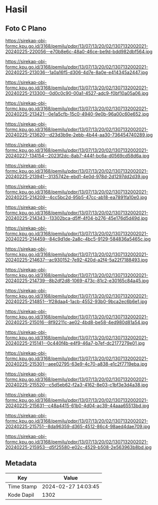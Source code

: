 # Hasil

## Foto C Plano

https://sirekap-obj-formc.kpu.go.id/3168/pemilu/pdpr/13/07/13/20/02/1307132002021-20240225-220056--e70b8e6c-48a0-46ce-be9d-bdd982dbf564.jpg

https://sirekap-obj-formc.kpu.go.id/3168/pemilu/pdpr/13/07/13/20/02/1307132002021-20240225-213036--1a0a16f5-d306-4d7e-8a0e-e414345a2447.jpg

https://sirekap-obj-formc.kpu.go.id/3168/pemilu/pdpr/13/07/13/20/02/1307132002021-20240225-213300--0d0c0c90-00a1-4527-adc9-f0bf10a05a06.jpg

https://sirekap-obj-formc.kpu.go.id/3168/pemilu/pdpr/13/07/13/20/02/1307132002021-20240225-213421--0e1a5cfb-15c0-4940-9e0b-96a00c60e652.jpg

https://sirekap-obj-formc.kpu.go.id/3168/pemilu/pdpr/13/07/13/20/02/1307132002021-20240225-213620--d23d3b9e-2ebb-4b44-aa30-736454740289.jpg

https://sirekap-obj-formc.kpu.go.id/3168/pemilu/pdpr/13/07/13/20/02/1307132002021-20240227-134154--2023f2dc-8ab7-444f-bc6a-d0569cd58d6a.jpg

https://sirekap-obj-formc.kpu.go.id/3168/pemilu/pdpr/13/07/13/20/02/1307132002021-20240225-213941--3135742e-ebd1-4e0d-978d-2d1297dd2d39.jpg

https://sirekap-obj-formc.kpu.go.id/3168/pemilu/pdpr/13/07/13/20/02/1307132002021-20240225-214209--4cc5bc2d-95b5-47cc-ab18-ea7891fa10e0.jpg

https://sirekap-obj-formc.kpu.go.id/3168/pemilu/pdpr/13/07/13/20/02/1307132002021-20240225-214343--13302bca-d5ff-4f04-b276-45e176d5d49d.jpg

https://sirekap-obj-formc.kpu.go.id/3168/pemilu/pdpr/13/07/13/20/02/1307132002021-20240225-214459--84c9d1de-2a8c-4bc5-9129-584836a5465c.jpg

https://sirekap-obj-formc.kpu.go.id/3168/pemilu/pdpr/13/07/13/20/02/1307132002021-20240225-214637--ac930152-7e92-420d-a2f4-5a22f7188493.jpg

https://sirekap-obj-formc.kpu.go.id/3168/pemilu/pdpr/13/07/13/20/02/1307132002021-20240225-214739--8b2df2d8-1069-473c-81c2-e30165c84a45.jpg

https://sirekap-obj-formc.kpu.go.id/3168/pemilu/pdpr/13/07/13/20/02/1307132002021-20240225-214851--1f28daa4-1acb-4552-93b0-9bca2ec6b6e1.jpg

https://sirekap-obj-formc.kpu.go.id/3168/pemilu/pdpr/13/07/13/20/02/1307132002021-20240225-215016--8f92211c-ae02-4bd8-be58-4ed980d81a54.jpg

https://sirekap-obj-formc.kpu.go.id/3168/pemilu/pdpr/13/07/13/20/02/1307132002021-20240225-215141--0c440f4b-e4f9-46a7-b7ef-dc2177279e01.jpg

https://sirekap-obj-formc.kpu.go.id/3168/pemilu/pdpr/13/07/13/20/02/1307132002021-20240225-215301--aee02795-63e9-4c70-a838-e1c2f7719eba.jpg

https://sirekap-obj-formc.kpu.go.id/3168/pemilu/pdpr/13/07/13/20/02/1307132002021-20240225-215520--c5d5eb62-f2a3-4162-8e03-c1bf3e3d4a38.jpg

https://sirekap-obj-formc.kpu.go.id/3168/pemilu/pdpr/13/07/13/20/02/1307132002021-20240225-215631--c48a4415-61b0-4d04-ac39-44aaa65513bd.jpg

https://sirekap-obj-formc.kpu.go.id/3168/pemilu/pdpr/13/07/13/20/02/1307132002021-20240225-215751--8da96359-d365-4512-86c4-98aed4dae709.jpg

https://sirekap-obj-formc.kpu.go.id/3168/pemilu/pdpr/13/07/13/20/02/1307132002021-20240225-215953--d5f25580-e02c-4529-b508-2e563963b8bd.jpg


## Metadata

| Key        | Value               |
| ---------- | ------------------- |
| Time Stamp | 2024-02-27 14:03:45 |
| Kode Dapil | 1302                |



